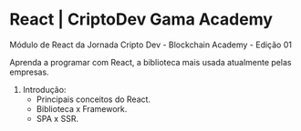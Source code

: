 # React | CriptoDev Gama Academy

Módulo de React da Jornada Cripto Dev - Blockchain Academy - Edição 01

Aprenda a programar com React, a biblioteca mais usada atualmente pelas empresas.

01. Introdução:
    - Principais conceitos do React.
    - Biblioteca x Framework.
    - SPA x SSR.
